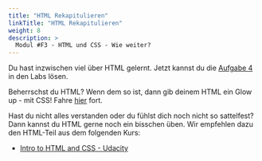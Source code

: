 ```yaml
---
title: "HTML Rekapitulieren"
linkTitle: "HTML Rekapitulieren"
weight: 8
description: >
  Modul #F3 - HTML und CSS - Wie weiter?
---
```


Du hast inzwischen viel über HTML gelernt.
Jetzt kannst du die [Aufgabe 4](../../../../labs/web/html_css/01_html#aufgabe-4---persönliche-portfolio) in den Labs lösen.

Beherrschst du HTML? Wenn dem so ist, dann gib deinem HTML ein Glow up - mit CSS! Fahre [hier](../10_css_intro) fort.

Hast du nicht alles verstanden oder du fühlst dich noch nicht so sattelfest? Dann kannst du HTML gerne noch ein bisschen üben. Wir empfehlen dazu den HTML-Teil aus dem folgenden Kurs:

- [Intro to HTML and CSS - Udacity](https://www.udacity.com/course/intro-to-html-and-css--ud001)
